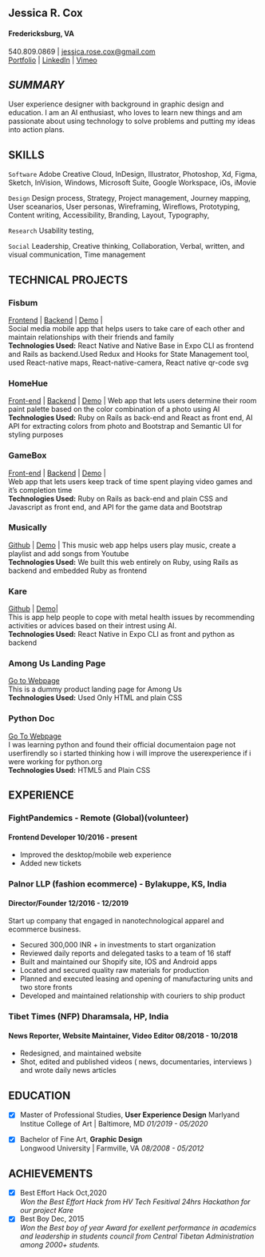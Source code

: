 ## Jessica R. Cox
#### Fredericksburg, VA
 540.809.0869 | jessica.rose.cox@gmail.com   
[Portfolio](https://www.jessicarcox.com) | [LinkedIn](https://www.linkedin.com/in/jessicarcox/) | [Vimeo](https://vimeo.com/jessicarcox)
##  _*SUMMARY*_
User experience designer with background in graphic design and education. I am an AI enthusiast, who loves to learn new things and am passionate about using technology to solve problems and putting my ideas into action plans.
 
##  **SKILLS** 
```Software```
  Adobe Creative Cloud, InDesign, Illustrator, Photoshop, Xd, Figma, Sketch, InVision, Windows, Microsoft Suite, Google Workspace, iOs, iMovie 

```Design``` Design process, Strategy, Project management, Journey mapping, User sceanarios, User personas, Wireframing, Wireflows, Prototyping, Content writing, Accessibility, Branding, Layout, Typography,

```Research``` Usability testing, 

```Social``` Leadership, Creative thinking, Collaboration, Verbal, written, and visual communication, Time management

 
##  **TECHNICAL PROJECTS**
###  **Fisbum** 
[Frontend](https://github.com/Calls4ever/fisbum-app) | [Backend](https://github.com/Calls4ever/fisbum-backend) | [Demo](https://youtu.be/rX63iSQd1SE) |  
Social media mobile app that helps users to take care of each other and maintain relationships with their friends and family  
**Technologies Used:** React Native and  Native Base in Expo CLI as frontend and Rails as backend.Used Redux and Hooks for State Management tool, used React-native maps, React-native-camera, React native qr-code svg

### **HomeHue**
[Front-end](https://github.com/Calls4ever/HomeHue-front-end) | [Backend](https://github.com/Calls4ever/HomeHue-back-end) | [Demo](https://youtu.be/ak3OjLj_duU) |
Web app that lets users determine their room paint palette based on the color combination of a photo using AI  
**Technologies Used:** Ruby on Rails as back-end and React as front end, AI API for extracting colors from photo and Bootstrap and Semantic UI for styling purposes

### **GameBox**
[Front-end](https://github.com/Calls4ever/gameBox) | [Backend](https://github.com/Calls4ever/gameBox--backend) | [Demo](https://www.youtube.com/watch?v=L2fJH8gxQ-Q) |  
Web app that lets users keep track of time spent playing video games and it’s completion time  
**Technologies Used:** Ruby on Rails as back-end and plain CSS and Javascript as front end, and API for the game data and Bootstrap

### **Musically**  
[Github](https://github.com/Calls4ever/musically) | [Demo](https://www.youtube.com/watch?v=ndQMyEHGt-E) |
This music web app helps users play music, create a playlist  and add songs from Youtube  
**Technologies Used:** We built  this web entirely on Ruby, using Rails as backend and embedded Ruby as frontend

### **Kare**  
[Github](https://github.com/Calls4ever/hv-hackathon-kare) | [Demo](https://www.youtube.com/watch?v=ndQMyEHGt-E)|  
This is app help people to cope with metal health issues by recommending activities or advices based on their intrest using AI.  
**Technologies Used:** React Native in Expo CLI as front and python as backend

### **Among Us Landing Page**  
[Go to Webpage](https://calls4ever.github.io/among-us-landing-page/)  
This is a dummy product landing page for Among Us  
**Technologies Used:** Used Only HTML and  plain CSS

### **Python Doc**  
[Go To Webpage](https://calls4ever.github.io/technical-documentation-page/)  
I was learning python and found their official documentaion page not userfirendly so i started thinking how i will improve the userexperience if i were working for python.org  
**Technologies Used:** HTML5 and Plain CSS

## **EXPERIENCE**

### FightPandemics - Remote (Global)(volunteer)
 #### Frontend Developer	     10/2016 - present
  * Improved the desktop/mobile web experience
  * Added new tickets
  

### Palnor LLP (fashion ecommerce) - Bylakuppe, KS, India  
 #### Director/Founder	     12/2016 - 12/2019
 Start up company that engaged  in nanotechnological apparel and ecommerce business.
  * Secured 300,000 INR + in investments to start organization
  * Reviewed daily reports and delegated tasks to a team of 16 staff
  * Built and maintained our Shopify site, IOS and Android apps
  * Located and secured quality raw materials for production
  * Planned and executed leasing and opening of manufacturing units and two store fronts
  * Developed and maintained relationship with couriers to ship product 

### Tibet Times (NFP)	Dharamsala, HP, India  
#### News Reporter, Website Maintainer, Video Editor	       08/2018 - 10/2018
  * Redesigned, and maintained website
  * Shot, edited and published videos ( news, documentaries, interviews ) and wrote daily news articles

## **EDUCATION**
- [x] Master of Professional Studies, **User Experience Design** 
Marlyand Institue College of Art |	Baltimore, MD  *01/2019 - 05/2020*

- [x] Bachelor of Fine Art, **Graphic Design**  
Longwood University | Farmville, VA	 *08/2008 - 05/2012*


## **ACHIEVEMENTS**
- [x] Best Effort Hack Oct,2020  
*Won the Best Effort Hack from HV Tech Fesitival 24hrs Hackathon for our project Kare*
- [x] Best Boy Dec, 2015  
*Won the Best boy of year Award for exellent performance in academics and leadership in students council from Central Tibetan Administration among 2000+ students.*
